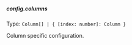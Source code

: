 ##### config.columns
Type: `Column[] | { [index: number]: Column }`

Column specific configuration.
